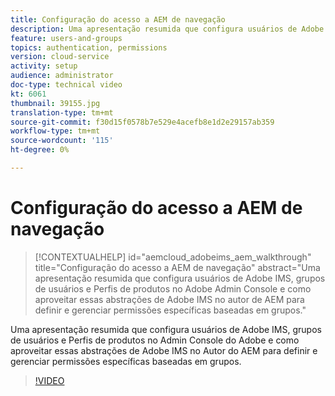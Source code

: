 ```yaml
---
title: Configuração do acesso a AEM de navegação
description: Uma apresentação resumida que configura usuários de Adobe IMS, grupos de usuários e Perfis de produtos no Admin Console do Adobe e como aproveitar essas abstrações de Adobe IMS no Autor do AEM para definir e gerenciar permissões específicas baseadas em grupos.
feature: users-and-groups
topics: authentication, permissions
version: cloud-service
activity: setup
audience: administrator
doc-type: technical video
kt: 6061
thumbnail: 39155.jpg
translation-type: tm+mt
source-git-commit: f30d15f0578b7e529e4acefb8e1d2e29157ab359
workflow-type: tm+mt
source-wordcount: '115'
ht-degree: 0%

---
```



# Configuração do acesso a AEM de navegação

>[!CONTEXTUALHELP]
>id="aemcloud_adobeims_aem_walkthrough"
>title="Configuração do acesso a AEM de navegação"
>abstract="Uma apresentação resumida que configura usuários de Adobe IMS, grupos de usuários e Perfis de produtos no Adobe Admin Console e como aproveitar essas abstrações de Adobe IMS no autor de AEM para definir e gerenciar permissões específicas baseadas em grupos."

Uma apresentação resumida que configura usuários de Adobe IMS, grupos de usuários e Perfis de produtos no Admin Console do Adobe e como aproveitar essas abstrações de Adobe IMS no Autor do AEM para definir e gerenciar permissões específicas baseadas em grupos.

>[!VIDEO](https://video.tv.adobe.com/v/39155/?quality=12&learn=on)
